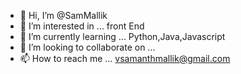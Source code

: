 - 👋 Hi, I’m @SamMallik
- 👀 I’m interested in ... front End
- 🌱 I’m currently learning ... Python,Java,Javascript
- 💞️ I’m looking to collaborate on ...
- 📫 How to reach me ... vsamanthmallik@gmail.com

<!---
SamMallik/SamMallik is a ✨ special ✨ repository because its `README.md` (this file) appears on your GitHub profile.
You can click the Preview link to take a look at your changes.
--->
